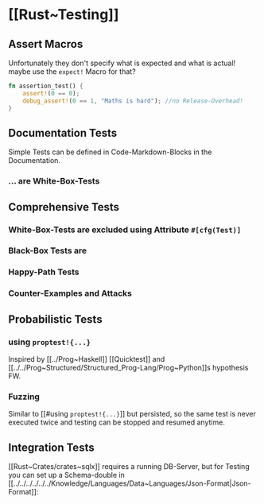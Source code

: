 
# [[Rust~Testing]] 

## Assert Macros 

Unfortunately they don't specify what is expected and what is actual! 
maybe use the `expect!` Macro for that? 

```rust
fn assertion_test() {
	assert!(0 == 0);
	debug_assert!(0 == 1, "Maths is hard"); //no Release-Overhead!
}
```

## Documentation Tests

Simple Tests can be defined in Code-Markdown-Blocks in the Documentation. 

### ... are White-Box-Tests 


## Comprehensive Tests 

### White-Box-Tests are excluded using Attribute `#[cfg(Test)]`  

### Black-Box Tests are 


### Happy-Path Tests 



### Counter-Examples and Attacks 



## Probabilistic Tests  

### using `proptest!{...}` 

Inspired by [[../Prog~Haskell]] [[Quicktest]] and [[../../Prog~Structured/Structured_Prog-Lang/Prog~Python]]s hypothesis FW. 

### Fuzzing 

Similar to [[#using `proptest!{...}`]] but persisted, so the same test is never executed twice and testing can be stopped and resumed anytime. 


## Integration Tests 

[[Rust~Crates/crates~sqlx]] requires a running DB-Server, 
but for Testing you can set up a Schema-double in [[../../../../../../Knowledge/Languages/Data~Languages/Json-Format|Json-Format]]: 









